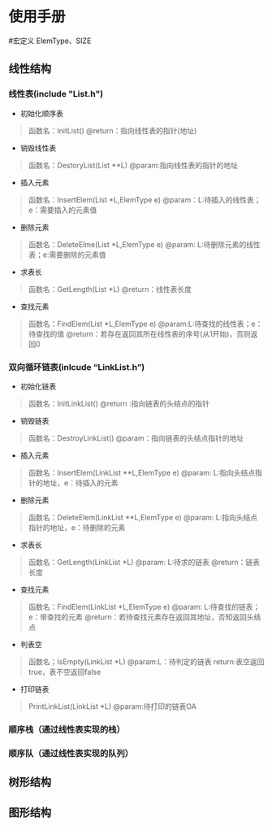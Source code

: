 # 使用手册
#宏定义 ElemType、SIZE
## 线性结构
### 线性表(include "List.h")
* 初始化顺序表  
> 函数名：InitList() 
> @return：指向线性表的指针(地址) 
* 销毁线性表
> 函数名：DestoryList(List **L)
> @param:指向线性表的指针的地址
* 插入元素   
> 函数名：InsertElem(List *L,ElemType e) 
> @param：L:待插入的线性表；e：需要插入的元素值
* 删除元素
> 函数名：DeleteElme(List *L,ElemType e)
> @param: L:待删除元素的线性表；e:需要删除的元素值
* 求表长
> 函数名：GetLength(List *L)
> @return：线性表长度
* 查找元素
> 函数名：FindElem(List *L,ElemType e)
> @param:L:待查找的线性表；e：待查找的值
> @return：若存在返回其所在线性表的序号(从1开始)，否则返回0
### 双向循环链表(inlcude “LinkList.h”)
* 初始化链表
> 函数名：InitLinkList()
> @return :指向链表的头结点的指针
* 销毁链表
> 函数名：DestroyLinkList()
> @param：指向链表的头结点指针的地址
* 插入元素
> 函数名：InsertElem(LinkList **L,ElemType e)
> @param: L:指向头结点指针的地址，e：待插入的元素
* 删除元素
> 函数名：DeleteElem(LinkList **L,ElemType e)
> @param: L:指向头结点指针的地址，e：待删除的元素
* 求表长
> 函数名：GetLength(LinkList *L)
> @param: L:待求的链表
> @return：链表长度
* 查找元素
> 函数名：FindElem(LinkList *L,ElemType e)
> @param: L:待查找的链表；e：带查找的元素
> @return：若待查找元素存在返回其地址，否知返回头结点 
* 判表空
> 函数名；IsEmpty(LinkList *L)
> @param:L：待判定的链表
> return:表空返回true，表不空返回false
* 打印链表
> PrintLinkList(LinkList *L)
> @param:待打印的链表OA
### 顺序栈（通过线性表实现的栈）
### 顺序队（通过线性表实现的队列）
## 树形结构
## 图形结构
